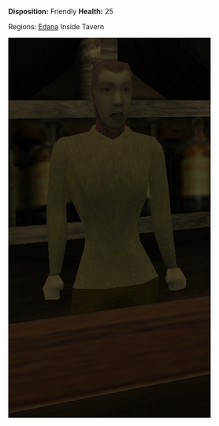 **Disposition:** Friendly
**Health:** 25

Regions:
	[Edana](../../Regions/Edana.md)
		Inside Tavern

![](../../articleassets/npc/npc-sylphiel.png)
